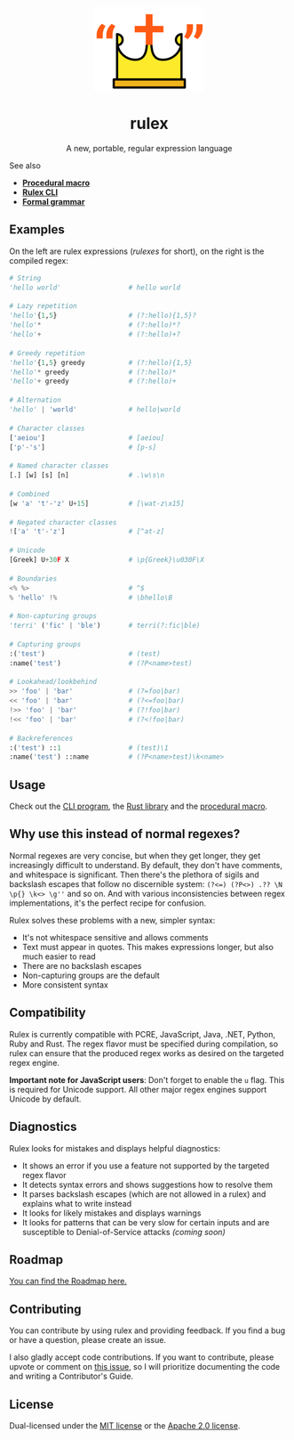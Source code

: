 <div align="center">

![Crown in double quotes logo](./assets/logo.svg)

# rulex

A new, portable, regular expression language

</div>

See also

- **[Procedural macro](./rulex-macro/README.md)**
- **[Rulex CLI](./rulex-bin/README.md)**
- **[Formal grammar](./GRAMMAR.md)**

## Examples

On the left are rulex expressions (_rulexes_ for short), on the right is the compiled regex:

```py
# String
'hello world'                 # hello world

# Lazy repetition
'hello'{1,5}                  # (?:hello){1,5}?
'hello'*                      # (?:hello)*?
'hello'+                      # (?:hello)+?

# Greedy repetition
'hello'{1,5} greedy           # (?:hello){1,5}
'hello'* greedy               # (?:hello)*
'hello'+ greedy               # (?:hello)+

# Alternation
'hello' | 'world'             # hello|world

# Character classes
['aeiou']                     # [aeiou]
['p'-'s']                     # [p-s]

# Named character classes
[.] [w] [s] [n]               # .\w\s\n

# Combined
[w 'a' 't'-'z' U+15]          # [\wat-z\x15]

# Negated character classes
!['a' 't'-'z']                # [^at-z]

# Unicode
[Greek] U+30F X               # \p{Greek}\u030F\X

# Boundaries
<% %>                         # ^$
% 'hello' !%                  # \bhello\B

# Non-capturing groups
'terri' ('fic' | 'ble')       # terri(?:fic|ble)

# Capturing groups
:('test')                     # (test)
:name('test')                 # (?P<name>test)

# Lookahead/lookbehind
>> 'foo' | 'bar'              # (?=foo|bar)
<< 'foo' | 'bar'              # (?<=foo|bar)
!>> 'foo' | 'bar'             # (?!foo|bar)
!<< 'foo' | 'bar'             # (?<!foo|bar)

# Backreferences
:('test') ::1                 # (test)\1
:name('test') ::name          # (?P<name>test)\k<name>
```

## Usage

Check out the [CLI program](./rulex-bin/), the [Rust library](./rulex-lib/) and the
[procedural macro](./rulex-macro/).

## Why use this instead of normal regexes?

Normal regexes are very concise, but when they get longer, they get increasingly difficult to
understand. By default, they don't have comments, and whitespace is significant. Then there's the
plethora of sigils and backslash escapes that follow no discernible system:
`(?<=) (?P<>) .?? \N \p{} \k<> \g''` and so on. And with various inconsistencies between regex
implementations, it's the perfect recipe for confusion.

Rulex solves these problems with a new, simpler syntax:

- It's not whitespace sensitive and allows comments
- Text must appear in quotes. This makes expressions longer, but also much easier to read
- There are no backslash escapes
- Non-capturing groups are the default
- More consistent syntax

## Compatibility

Rulex is currently compatible with PCRE, JavaScript, Java, .NET, Python, Ruby and Rust. The regex
flavor must be specified during compilation, so rulex can ensure that the produced regex works as
desired on the targeted regex engine.

**Important note for JavaScript users**: Don't forget to enable the `u` flag. This is required for
Unicode support. All other major regex engines support Unicode by default.

## Diagnostics

Rulex looks for mistakes and displays helpful diagnostics:

- It shows an error if you use a feature not supported by the targeted regex flavor
- It detects syntax errors and shows suggestions how to resolve them
- It parses backslash escapes (which are not allowed in a rulex) and explains what to write instead
- It looks for likely mistakes and displays warnings
- It looks for patterns that can be very slow for certain inputs and are susceptible to
  Denial-of-Service attacks _(coming soon)_

## Roadmap

[You can find the Roadmap here.](https://github.com/users/Aloso/projects/1/views/1)

## Contributing

You can contribute by using rulex and providing feedback. If you find a bug or have a question,
please create an issue.

I also gladly accept code contributions. If you want to contribute, please upvote or comment on
[this issue](https://github.com/Aloso/rulex/issues/9), so I will prioritize documenting the code
and writing a Contributor's Guide.

## License

Dual-licensed under the [MIT license](https://opensource.org/licenses/MIT) or the
[Apache 2.0 license](https://opensource.org/licenses/Apache-2.0).
